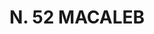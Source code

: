 ---
title: "N. 52 MACALEB"
plant-name: "N. 52"
plant-number: "052"
plant-xml: "/assets/xml/plant052.xml"
plant-title: "N. 52 MACALEB"
plant-taxon-link: ""
plant-taxon-link: ""
layout: single-xml
---